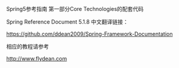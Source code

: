 
Spring5参考指南 第一部分Core Technologies的配套代码

Spring Reference Document 5.1.8 中文翻译链接：

https://github.com/ddean2009/Spring-Framework-Documentation

相应的教程请参考

http://www.flydean.com
